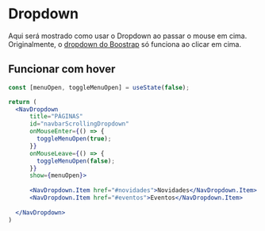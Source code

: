# Dropdown

Aqui será mostrado como usar o Dropdown ao passar o mouse em cima. Originalmente, o [dropdown do Boostrap](https://react-bootstrap.netlify.app/docs/components/dropdowns/) só funciona ao clicar em cima.

## Funcionar com hover

```jsx
const [menuOpen, toggleMenuOpen] = useState(false);

return (
  <NavDropdown
      title="PÁGINAS"
      id="navbarScrollingDropdown"
      onMouseEnter={() => {
        toggleMenuOpen(true);
      }}
      onMouseLeave={() => {
        toggleMenuOpen(false);
      }}
      show={menuOpen}>
      
      <NavDropdown.Item href="#novidades">Novidades</NavDropdown.Item>
      <NavDropdown.Item href="#eventos">Eventos</NavDropdown.Item>
    
  </NavDropdown>
)
```
